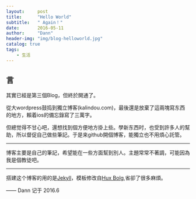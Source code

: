 ```yaml
---
layout:     post
title:      "Hello World"
subtitle:   " Again！"
date:       2016-05-11
author:     "Dann"
header-img: "img/blog-helloworld.jpg"
catalog: true
tags:
    - 生活
---
```


## 言

其實已經是第三個Blog，但終於開通了。

從大wordpress鼓捣到獨立博客(kalindou.com)，最後還是放棄了這兩塊寫东西的地方，賴着ios的備忘錄寫了三萬字。

但總觉得不甘心吧，還想找到個方便地方掛上些。學新东西时，也受到許多人的幫助，所以督促自己做些筆記。于是来github開個博客，能獨立也不用煩心託管。

---

博客主要是自己的筆記，希望能在一些方面幫到別人。主題常常不著調，可能因為我是個教徒吧。

---

搭建这个博客的用的是<a href="jekyllrb.com/">Jekyll</a>，模板修改自<a href="http://huangxuan.me">Hux Bolg</a>,省卻了很多麻煩。 

—— Dann 记于 2016.6



